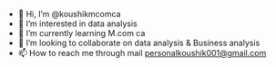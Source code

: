 - 👋 Hi, I’m @koushikmcomca
- 👀 I’m interested in data analysis
- 🌱 I’m currently learning M.com ca
- 💞️ I’m looking to collaborate on data analysis & Business analysis
- 📫 How to reach me through mail personalkoushik001@gmail.com

<!---
koushikmcomca/koushikmcomca is a ✨ special ✨ repository because its `README.md` (this file) appears on your GitHub profile.
You can click the Preview link to take a look at your changes.
--->
